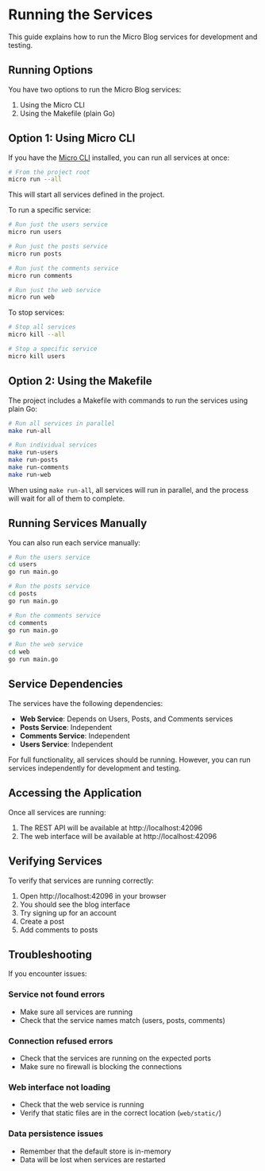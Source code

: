 # Running the Services

This guide explains how to run the Micro Blog services for development and testing.

## Running Options

You have two options to run the Micro Blog services:

1. Using the Micro CLI
2. Using the Makefile (plain Go)

## Option 1: Using Micro CLI

If you have the [Micro CLI](https://github.com/micro/micro) installed, you can run all services at once:

```bash
# From the project root
micro run --all
```

This will start all services defined in the project.

To run a specific service:

```bash
# Run just the users service
micro run users

# Run just the posts service
micro run posts

# Run just the comments service
micro run comments

# Run just the web service
micro run web
```

To stop services:

```bash
# Stop all services
micro kill --all

# Stop a specific service
micro kill users
```

## Option 2: Using the Makefile

The project includes a Makefile with commands to run the services using plain Go:

```bash
# Run all services in parallel
make run-all

# Run individual services
make run-users
make run-posts
make run-comments
make run-web
```

When using `make run-all`, all services will run in parallel, and the process will wait for all of them to complete.

## Running Services Manually

You can also run each service manually:

```bash
# Run the users service
cd users
go run main.go

# Run the posts service
cd posts
go run main.go

# Run the comments service
cd comments
go run main.go

# Run the web service
cd web
go run main.go
```

## Service Dependencies

The services have the following dependencies:

- **Web Service**: Depends on Users, Posts, and Comments services
- **Posts Service**: Independent
- **Comments Service**: Independent
- **Users Service**: Independent

For full functionality, all services should be running. However, you can run services independently for development and testing.

## Accessing the Application

Once all services are running:

1. The REST API will be available at http://localhost:42096
2. The web interface will be available at http://localhost:42096

## Verifying Services

To verify that services are running correctly:

1. Open http://localhost:42096 in your browser
2. You should see the blog interface
3. Try signing up for an account
4. Create a post
5. Add comments to posts

## Troubleshooting

If you encounter issues:

### Service not found errors
- Make sure all services are running
- Check that the service names match (users, posts, comments)

### Connection refused errors
- Check that the services are running on the expected ports
- Make sure no firewall is blocking the connections

### Web interface not loading
- Check that the web service is running
- Verify that static files are in the correct location (`web/static/`)

### Data persistence issues
- Remember that the default store is in-memory
- Data will be lost when services are restarted